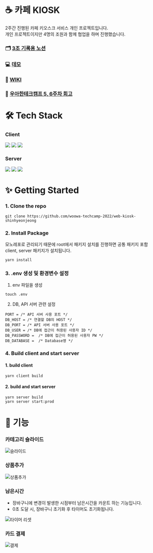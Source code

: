 <h1>☕️ 카페 KIOSK</h1>
<div>2주간 진행된 카페 키오스크 서비스 개인 프로젝트입니다.</div>
<div>개인 프로젝트이지만 4명의 조원과 함께 협업을 하며 진행했습니다.</div>

### 🗂 [3조 기록용 노션](https://olive-iguanadon-df1.notion.site/3-6757a9f1147240b099f19aa89cdf4b58)

### 💻 [데모](http://15.165.209.251/)

### 📖 [WIKI](https://github.com/woowa-techcamp-2022/web-kiosk-shinhyeonjeong/wiki)
### 💬 [우아한테크캠프 5, 6주차 회고](https://velog.io/@jsi06138/%EC%9A%B0%EC%95%84%ED%95%9C%ED%85%8C%ED%81%AC%EC%BA%A0%ED%94%84-56-%EC%A3%BC%EC%B0%A8-%ED%9A%8C%EA%B3%A0)

# 🛠 Tech Stack

### Client

<div>
<!-- js -->
<img src="https://img.shields.io/badge/javascript-F7DF1E?style=for-the-badge&logo=javascript&logoColor=black">
<!-- js -->
<img src="https://img.shields.io/badge/react-4D4D4D?style=for-the-badge&logo=react&logoColor=#61DAFB">
<!-- scss -->
<img src="https://img.shields.io/badge/styled--components-DB7093?style=for-the-badge&logo=styled-components&logoColor=white">
</div>

### Server

<div>
<!-- express -->
<img src="https://img.shields.io/badge/nestJs-E0234E?style=for-the-badge&logo=nestJs&logoColor=#E0234E">
<!-- mysql -->
<img src="https://img.shields.io/badge/mysql-4479A1?style=for-the-badge&logo=mysql&logoColor=white">
<!-- aws -->
<img src="https://img.shields.io/badge/aws EC2-FF7200?style=for-the-badge&logo=amazonaws&logoColor=black">
</div>

# ✨ Getting Started

### 1. Clone the repo

```
git clone https://github.com/woowa-techcamp-2022/web-kiosk-shinhyeonjeong
```

### 2. Install Package

모노레포로 관리되기 때문에 root에서 패키지 설치를 진행하면 공통 패키지 포함 client, server 패키지가 설치됩니다.

```
yarn install
```

### 3. .env 생성 및 환경변수 설정

1. env 파일을 생성

```
touch .env
```

2. DB, API 서버 관련 설정

```
PORT = /* API 서버 사용 포트 */
DB_HOST = /* 연결할 DB의 HOST */
DB_PORT = /* API 서버 사용 포트 */
DB_USER = /* DB에 접근이 허용된 사용자 ID */
DB_PASSWORD =  /* DB에 접근이 허용된 사용자 PW */
DB_DATABASE =  /* Database명 */
```

### 4. Build client and start server

#### 1. build client

```
yarn client build
```

#### 2. build and start server

```
yarn server build
yarn server start:prod
```

# 🥳 기능

### 카테고리 슬라이드

![슬라이드](https://user-images.githubusercontent.com/55647436/184503165-13f53179-4c6d-4bf0-b1ae-d5a90c7ec86a.gif)

### 상품추가

![상품추가](https://user-images.githubusercontent.com/55647436/184503162-f209545a-b5bd-4104-b749-bf533056b62b.gif)

### 남은시간

- 장바구니에 변경이 발생한 시점부터 남은시간을 카운트 하는 기능입니다.
- 0초 도달 시, 장바구니 초기화 후 타이머도 초기화됩니다.

![타이머 리셋](https://user-images.githubusercontent.com/55647436/184503166-af5a3e31-7f99-449c-b958-5aa9eb7350a7.gif)

### 카드 결제

![결제](https://user-images.githubusercontent.com/55647436/184503160-42add7bf-d330-4b1c-83e2-ab366a3e89bd.gif)
